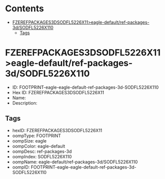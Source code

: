 



Contents
========

* [FZEREFPACKAGES3DSODFL5226X11>eagle-default/ref-packages-3d/SODFL5226X110](#fzerefpackages3dsodfl5226x11eagle-defaultref-packages-3dsodfl5226x110)
	* [Tags](#tags)

# FZEREFPACKAGES3DSODFL5226X11>eagle-default/ref-packages-3d/SODFL5226X110

- ID: FOOTPRINT-eagle-eagle-default-ref-packages-3d-SODFL5226X110
- Hex ID: FZEREFPACKAGES3DSODFL5226X11
- Name: 
- Description: 

## Tags

- hexID: FZEREFPACKAGES3DSODFL5226X11
- oompType: FOOTPRINT
- oompSize: eagle
- oompColor: eagle-default
- oompDesc: ref-packages-3d
- oompIndex: SODFL5226X110
- oompName: eagle-default/ref-packages-3d/SODFL5226X110
- oompID: FOOTPRINT-eagle-eagle-default-ref-packages-3d-SODFL5226X110
